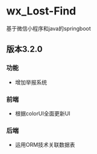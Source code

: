 # wx_Lost-Find
基于微信小程序和java的springboot

## 版本3.2.0

### 功能
* 增加举报系统

### 前端
* 根据colorUI全面更新UI

### 后端
* 运用ORM技术关联数据表


